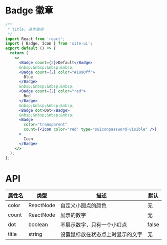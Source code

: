 # Badge 徽章

```jsx
/**
 * title: 基本使用
 */
import React from 'react';
import { Badge, Icon } from 'site-ui';
export default () => {
  return (
    <>
      <Badge count={2}>Default</Badge>
      &nbsp;&nbsp;&nbsp;&nbsp;
      <Badge count={2} color="#1890ff">
        Blue
      </Badge>
      &nbsp;&nbsp;&nbsp;&nbsp;
      <Badge count={2} color="red">
        Red
      </Badge>
      &nbsp;&nbsp;&nbsp;&nbsp;
      <Badge dot>Dot</Badge>
      &nbsp;&nbsp;&nbsp;&nbsp;
      <Badge
        color="transparent"
        count={<Icon color="red" type="suiconpassword-visible" />}
      >
        Icon
      </Badge>
    </>
  );
};
```

# API

| **属性名** | **类型**  | **描述**                         | **默认** |
| ---------- | --------- | -------------------------------- | -------- |
| color      | ReactNode | 自定义小圆点的颜色               | 无       |
| count      | ReactNode | 展示的数字                       | 无       |
| dot        | boolean   | 不展示数字，只有一个小红点       | false    |
| title      | string    | 设置鼠标放在状态点上时显示的文字 | 无       |
